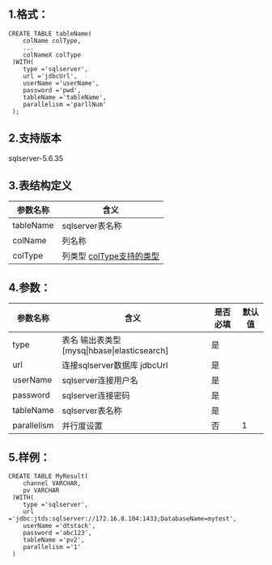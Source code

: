 ## 1.格式：
```
CREATE TABLE tableName(
    colName colType,
    ...
    colNameX colType
 )WITH(
    type ='sqlserver',
    url ='jdbcUrl',
    userName ='userName',
    password ='pwd',
    tableName ='tableName',
    parallelism ='parllNum'
 );

```

## 2.支持版本
 sqlserver-5.6.35
 
## 3.表结构定义
 
|参数名称|含义|
|----|---|
| tableName| sqlserver表名称|
| colName | 列名称|
| colType | 列类型 [colType支持的类型](colType.md)|

## 4.参数：

|参数名称|含义|是否必填|默认值|
|----|----|----|----|
|type |表名 输出表类型[mysq&#124;hbase&#124;elasticsearch]|是||
|url | 连接sqlserver数据库 jdbcUrl |是||
|userName | sqlserver连接用户名 |是||
| password | sqlserver连接密码|是||
| tableName | sqlserver表名称|是||
| parallelism | 并行度设置|否|1|
  
## 5.样例：
```
CREATE TABLE MyResult(
    channel VARCHAR,
    pv VARCHAR
 )WITH(
    type ='sqlserver',
    url ='jdbc:jtds:sqlserver://172.16.8.104:1433;DatabaseName=mytest',
    userName ='dtstack',
    password ='abc123',
    tableName ='pv2',
    parallelism ='1'
 )
 ```